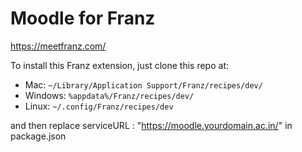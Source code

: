 # Moodle for Franz 
https://meetfranz.com/

To install this Franz extension, just clone this repo at:

 - Mac: `~/Library/Application Support/Franz/recipes/dev/`
 - Windows: `%appdata%/Franz/recipes/dev/`
 - Linux: `~/.config/Franz/recipes/dev`

and then replace serviceURL : "https://moodle.yourdomain.ac.in/" 
in package.json
